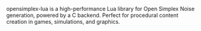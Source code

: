 opensimplex-lua is a high-performance Lua library for Open Simplex Noise generation, powered by a C backend. Perfect for procedural content creation in games, simulations, and graphics.

